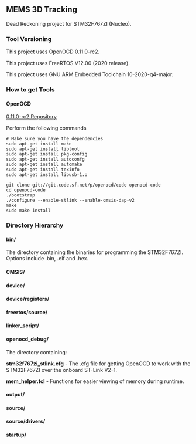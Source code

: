 ## MEMS 3D Tracking

Dead Reckoning project for STM32F767ZI (Nucleo).

### Tool Versioning

This project uses OpenOCD 0.11.0-rc2.

This project uses FreeRTOS V12.00 (2020 release).

This project uses GNU ARM Embedded Toolchain 10-2020-q4-major.

### How to get Tools

#### OpenOCD

[0.11.0-rc2 Repository](https://sourceforge.net/p/openocd/code/ci/v0.11.0-rc2/tree/)

Perform the following commands

```
# Make sure you have the dependencies
sudo apt-get install make
sudo apt-get install libtool
sudo apt-get install pkg-config
sudo apt-get install autoconfg
sudo apt-get install automake
sudo apt-get install texinfo
sudo apt-get install libusb-1.o

git clone git://git.code.sf.net/p/openocd/code openocd-code
cd openocd-code
./bootstrap
./configure --enable-stlink --enable-cmsis-dap-v2
make
sudo make install
```

### Directory Hierarchy

#### bin/

The directory containing the binaries for programming the STM32F767ZI. Options include .bin, .elf and .hex.

#### CMSIS/

#### device/

#### device/registers/

#### freertos/source/

#### linker_script/

#### openocd_debug/

The directory containing:

**stm32f767zi_stlink.cfg** - The .cfg file for getting OpenOCD to work with the STM32F767ZI over the onboard ST-Link V2-1.

**mem_helper.tcl** - Functions for easier viewing of memory during runtime.

#### output/

#### source/

#### source/drivers/

#### startup/
